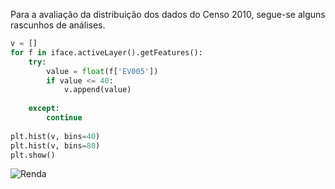 Para a avaliação da distribuição dos dados do Censo 2010, segue-se alguns rascunhos de análises.

```python
v = []
for f in iface.activeLayer().getFeatures():
    try:
        value = float(f['EV005'])
        if value <= 40:
            v.append(value)
        
    except:
        continue
        
plt.hist(v, bins=40)
plt.hist(v, bins=80)
plt.show()
```
![Renda][mapa1]




[mapa1]: https://github.com/mbaliu/Analises-Urbanas/blob/master/IBGE_Censo/Reposit%C3%B3rio/Grafico_Distribuicao%20Renda%20em%20MSP%20_%2040%20e%2080%20bins.png "Distribuição da Renda Média para 40 e 80 bins"
